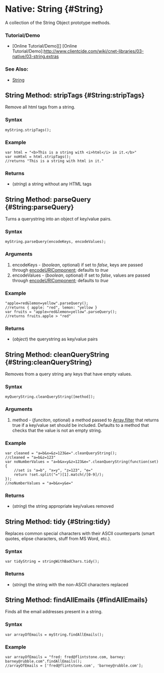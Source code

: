 Native: String {#String}
========================

A collection of the String Object prototype methods.

### Tutorial/Demo

* [Online Tutorial/Demo][]
[Online Tutorial/Demo]:http://www.clientcide.com/wiki/cnet-libraries/03-native/03-string.extras

### See Also:

- [String][]


String Method: stripTags {#String:stripTags}
-------------------------------------

Remove all html tags from a string.

### Syntax

	myString.stripTags();

### Example

	var html = "<b>This is a string with <i>html</i> in it.</b>"
	var noHtml = html.stripTags();
	//returns "This is a string with html in it."

### Returns

* (*string*) a string without any HTML tags

String Method: parseQuery {#String:parseQuery}
----------------------------------------------

Turns a querystring into an object of key/value pairs.

### Syntax

	myString.parseQuery(encodeKeys, encodeValues);
	
### Arguments

1. encodeKeys - (*boolean*, optional) if set to *false*, keys are passed through [encodeURIComponent][]; defaults to *true*
1. encodeValues - (*boolean*, optional) if set to *false*, values are passed through [encodeURIComponent][]; defaults to *true*

### Example

	"apple=red&lemon=yellow".parseQuery();
	//returns { apple: "red", lemon: "yellow }
	var fruits = "apple=red&lemon=yellow".parseQuery();
	//returns fruits.apple > "red"

### Returns

* (*object*) the querystring as key/value pairs

String Method: cleanQueryString {#String:cleanQueryString}
----------------------------------

Removes from a query string any keys that have empty values.

### Syntax

	myQueryString.cleanQueryString([method]);

### Arguments

1. method - (*funciton*, optional) a method passed to [Array.filter][] that returns true if a key/value set should be included. Defaults to a method that checks that the value is not an empty string.

### Example

	var cleaned = "a=b&x=&z=123&e=".cleanQueryString();
	//cleaned = "a=b&z=123"
	var noNumberValues = "a=b&x=y&z=123&e=".cleanQueryString(function(set){
		//set is "a=b", "x=y", "z=123", "e="
		return !set.split("=")[1].match(/[0-9]/);
	});
	//noNumberValues = "a=b&x=y&e="

### Returns

* (*string*) the string appropriate key/values removed

String Method: tidy {#String:tidy}
----------------------------------

Replaces common special characters with their ASCII counterparts (smart quotes, elipse characters, stuff from MS Word, etc.).

### Syntax

	var tidyString = stringWithBadChars.tidy();

### Returns

* (*string*) the string with the non-ASCII characters replaced

String Method: findAllEmails {#findAllEmails}
--------------------------------------------

Finds all the email addresses present in a string.

### Syntax

	var arrayOfEmails = myString.findAllEmails();

### Example

	var arrayOfEmails = "fred: fred@flintstone.com, barney: barney@rubble.com".findAllEmails();
	//arrayOfEmails = ['fred@flintstone.com', 'barney@rubble.com'];

[String]: http://docs.mootools.net/Native/String
[Array.filter]: http://docs.mootools.net/Native/Array#Array:filter
[encodeURIComponent]: http://developer.mozilla.org/en/docs/Core_JavaScript_1.5_Reference:Global_Functions:encodeURIComponent
